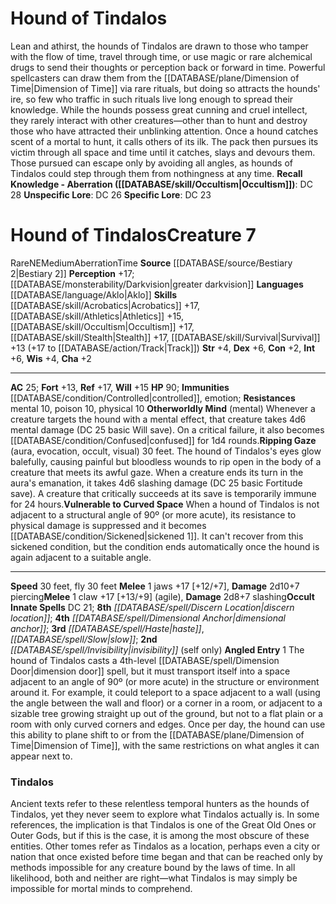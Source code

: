 ﻿---
ac: '25'
alignment: NE
all_resistance: null
burrow_speed: null
charisma: '+2'
climb_speed: null
constitution: '+2'
creature_ability:
- Angled Entry
- Otherworldly Mind
- Ripping Gaze
- Vulnerable to Curved Space
creature_family: null
description: "Lean and athirst, the hounds of Tindalos are drawn to those who tamper\
  \ with the flow of time, travel through time, or use magic or rare alchemical drugs\
  \ to send their thoughts or perception back or forward in time. Powerful spellcasters\
  \ can draw them from the [[DATABASE/plane/Dimension of Time|Dimension of Time]]\
  \ via rare rituals, but doing so attracts the hounds' ire, so few who traffic in\
  \ such rituals live long enough to spread their knowledge. While the hounds possess\
  \ great cunning and cruel intellect, they rarely interact with other creatures\u2014\
  other than to hunt and destroy those who have attracted their unblinking attention.<br/><br/>\
  \ Once a hound catches scent of a mortal to hunt, it calls others of its ilk. The\
  \ pack then pursues its victim through all space and time until it catches, slays\
  \ and devours them. Those pursued can escape only by avoiding all angles, as hounds\
  \ of Tindalos could step through them from nothingness at any time.<br/><br/><b><u>Recall\
  \ Knowledge - Aberration</u> ( [[DATABASE/skill/Occultism|Occultism]] )</b>: DC\
  \ 28<br/><b><u>Unspecific Lore</u></b>: DC 26<br/><b><u>Specific Lore</u></b>: DC\
  \ 23"
dexterity: '+6'
element: null
fly_speed: '30'
fortitude: '+13'
hardness: null
hp: '90'
id: '702'
immunity:
- '[[DATABASE/condition/Controlled|controlled]]'
- '[[DATABASE/trait/Emotion|emotion]]'
intelligence: '+6'
land_speed: '30'
language:
- '[[DATABASE/language/Aklo|Aklo]]'
level: '7'
max_speed: '30'
name: Hound of Tindalos
perception: '+17'
rarity: Rare
reflex: '+17'
resistance:
- mental 10
- poison 10
- physical 10
rus_type_level: null
school: null
sense:
- '[[DATABASE/monsterability/Darkvision|greater darkvision]]'
size: Medium
skill:
- '[[DATABASE/skill/Acrobatics|Acrobatics]] +17'
- '[[DATABASE/skill/Athletics|Athletics]] +15'
- '[[DATABASE/skill/Occultism|Occultism]] +17'
- '[[DATABASE/skill/Stealth|Stealth]] +17'
- '[[DATABASE/skill/Survival|Survival]] +13'
source: '[[DATABASE/source/Bestiary 2|Bestiary 2]]'
speed:
- 30 feet
- fly 30 feet
spell:
- '[[DATABASE/spell/Dimensional Anchor|Dimensional Anchor]]'
- '[[DATABASE/spell/Discern Location|Discern Location]]'
- '[[DATABASE/spell/Haste|Haste]]'
- '[[DATABASE/spell/Invisibility|Invisibility]]'
- '[[DATABASE/spell/Slow|Slow]]'
strength: '+4'
strength_req: '4'
strongest_save:
- Reflex
swim_speed: null
trait:
- '[[DATABASE/trait/Aberration|Aberration]]'
- '[[DATABASE/trait/Rare|Rare]]'
- '[[DATABASE/trait/Time|Time]]'
type: Creature
vision: Greater darkvision
weakest_save:
- Fortitude
weakness: null
will: '+15'
wisdom: '+4'

---
# Hound of Tindalos

Lean and athirst, the hounds of Tindalos are drawn to those who tamper with the flow of time, travel through time, or use magic or rare alchemical drugs to send their thoughts or perception back or forward in time. Powerful spellcasters can draw them from the [[DATABASE/plane/Dimension of Time|Dimension of Time]] via rare rituals, but doing so attracts the hounds' ire, so few who traffic in such rituals live long enough to spread their knowledge. While the hounds possess great cunning and cruel intellect, they rarely interact with other creatures—other than to hunt and destroy those who have attracted their unblinking attention.
 Once a hound catches scent of a mortal to hunt, it calls others of its ilk. The pack then pursues its victim through all space and time until it catches, slays and devours them. Those pursued can escape only by avoiding all angles, as hounds of Tindalos could step through them from nothingness at any time.
**Recall Knowledge - Aberration ([[DATABASE/skill/Occultism|Occultism]])**: DC 28
**Unspecific Lore**: DC 26
**Specific Lore**: DC 23

# Hound of Tindalos<span class="item-type">Creature 7</span>

<span class="trait-rare item-trait">Rare</span><span class="trait-alignment item-trait">NE</span><span class="trait-size item-trait">Medium</span><span class="item-trait">Aberration</span><span class="item-trait">Time</span>
**Source** [[DATABASE/source/Bestiary 2|Bestiary 2]] 
**Perception** +17; [[DATABASE/monsterability/Darkvision|greater darkvision]]
**Languages** [[DATABASE/language/Aklo|Aklo]]
**Skills** [[DATABASE/skill/Acrobatics|Acrobatics]] +17, [[DATABASE/skill/Athletics|Athletics]] +15, [[DATABASE/skill/Occultism|Occultism]] +17, [[DATABASE/skill/Stealth|Stealth]] +17, [[DATABASE/skill/Survival|Survival]] +13 (+17 to [[DATABASE/action/Track|Track]])
**Str** +4, **Dex** +6, **Con** +2, **Int** +6, **Wis** +4, **Cha** +2

---
**AC** 25; **Fort** +13, **Ref** +17, **Will** +15
**HP** 90; **Immunities** [[DATABASE/condition/Controlled|controlled]], emotion; **Resistances** mental 10, poison 10, physical 10
<span class="in-box-ability">**Otherworldly Mind** (mental) Whenever a creature targets the hound with a mental effect, that creature takes 4d6 mental damage (DC 25 basic Will save). On a critical failure, it also becomes [[DATABASE/condition/Confused|confused]] for 1d4 rounds.</span><span class="in-box-ability">**Ripping Gaze** (aura, evocation, occult, visual) 30 feet. The hound of Tindalos's eyes glow balefully, causing painful but bloodless wounds to rip open in the body of a creature that meets its awful gaze. When a creature ends its turn in the aura's emanation, it takes 4d6 slashing damage (DC 25 basic Fortitude save). A creature that critically succeeds at its save is temporarily immune for 24 hours.</span><span class="in-box-ability">**Vulnerable to Curved Space** When a hound of Tindalos is not adjacent to a structural angle of 90º (or more acute), its resistance to physical damage is suppressed and it becomes [[DATABASE/condition/Sickened|sickened 1]]. It can't recover from this sickened condition, but the condition ends automatically once the hound is again adjacent to a suitable angle.</span>

---
**Speed** 30 feet, fly 30 feet
<span class="in-box-ability">**Melee** <span class="action-icon">1</span> jaws +17 [+12/+7], **Damage** 2d10+7 piercing</span><span class="in-box-ability">**Melee** <span class="action-icon">1</span> claw +17 [+13/+9] (agile), **Damage** 2d8+7 slashing</span>**Occult Innate Spells** DC 21; **8th** _[[DATABASE/spell/Discern Location|discern location]]_; **4th** _[[DATABASE/spell/Dimensional Anchor|dimensional anchor]]_; **3rd** _[[DATABASE/spell/Haste|haste]]_, _[[DATABASE/spell/Slow|slow]]_; **2nd** _[[DATABASE/spell/Invisibility|invisibility]]_ (self only)
<span class="in-box-ability">**Angled Entry** <span class="action-icon">1</span> The hound of Tindalos casts a 4th-level [[DATABASE/spell/Dimension Door|dimension door]] spell, but it must transport itself into a space adjacent to an angle of 90º (or more acute) in the structure or environment around it. For example, it could teleport to a space adjacent to a wall (using the angle between the wall and floor) or a corner in a room, or adjacent to a sizable tree growing straight up out of the ground, but not to a flat plain or a room with only curved corners and edges.
 Once per day, the hound can use this ability to plane shift to or from the [[DATABASE/plane/Dimension of Time|Dimension of Time]], with the same restrictions on what angles it can appear next to.</span>

###  Tindalos

Ancient texts refer to these relentless temporal hunters as the hounds of Tindalos, yet they never seem to explore what Tindalos actually is. In some references, the implication is that Tindalos is one of the Great Old Ones or Outer Gods, but if this is the case, it is among the most obscure of these entities. Other tomes refer as Tindalos as a location, perhaps even a city or nation that once existed before time began and that can be reached only by methods impossible for any creature bound by the laws of time. In all likelihood, both and neither are right—what Tindalos is may simply be impossible for mortal minds to comprehend.